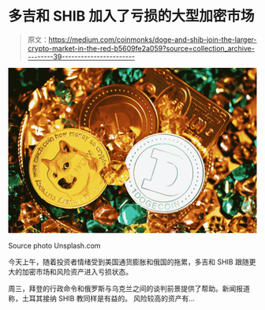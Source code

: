 # 多吉和 SHIB 加入了亏损的大型加密市场

> 原文：<https://medium.com/coinmonks/doge-and-shib-join-the-larger-crypto-market-in-the-red-b5609fe2a059?source=collection_archive---------39----------------------->

![](img/127e1ce48f1d1aa3ad605eb9238b570b.png)

Source photo Unsplash.com

今天上午，随着投资者情绪受到美国通货膨胀和俄国的拖累，多吉和 SHIB 跟随更大的加密市场和风险资产进入亏损状态。

周三，拜登的行政命令和俄罗斯与乌克兰之间的谈判前景提供了帮助。新闻报道称，土耳其接纳 SHIB 教同样是有益的。
风险较高的资产有…
